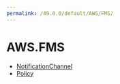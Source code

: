 ```yaml
---
permalink: /49.0.0/default/AWS/FMS/
---
```


# AWS.FMS



* [NotificationChannel](NotificationChannel.md)
* [Policy](Policy.md)